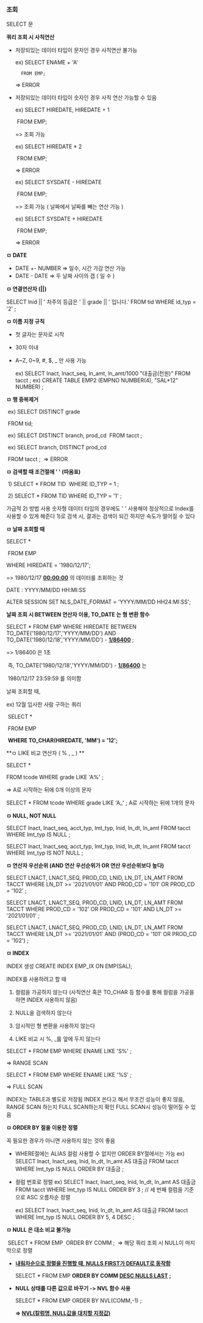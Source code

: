 ### 조회

SELECT 문

**쿼리 조회 시 사칙연산**

- 저장되있는 데이터 타입이 문자인 경우 사칙연산 불가능

  ex) SELECT ENAME + 'A'

    	FROM EMP;

  => ERROR



- 저장되있는 데이터 타입이 숫자인 경우 사칙 연산 가능할 수 있음

  ex) SELECT HIREDATE, HIREDATE + 1

  ​		FROM EMP;

  => 조회 가능

  ex) SELECT HIREDATE * 2

  ​		FROM EMP;

  => ERROR

  ex) SELECT SYSDATE - HIREDATE

  ​		FROM EMP;

  => 조회 가능 ( 날짜에서 날짜를 빼는 연산 가능 )

  ex) SELECT SYSDATE + HIREDATE

  ​		FROM EMP;

  => ERROR



**ㅁ** **DATE**

- DATE +- NUMBER   =>  일수, 시간 가감 연산 가능
- DATE - DATE            =>  두 날짜 사이의 갭 ( 일 수 )



**ㅁ 연결연산자 (||)**

SELECT lnid || ' 차주의 등급은 ' || grade || ' 입니다.'
FROM   tid 
WHERE id_typ = '2' ;



**ㅁ 이름 지정 규칙**

- 첫 글자는 문자로 시작

- 30자 이내 

- A~Z, 0~9, #, $, _ 만 사용 가능

  ex) SELECT lnact, lnact_seq, ln_amt, ln_amt/1000 "대출금(천원)"
    FROM tacct ; 
  ex) CREATE TABLE EMP2 
  (EMPNO    NUMBER(4),
   "SAL*12"   NUMBER) ;



**ㅁ 행 중복제거**

​	ex) SELECT DISTINCT grade

​			FROM tid;

​	ex) SELECT DISTINCT branch, prod_cd
​			FROM tacct ;

​	ex) SELECT branch, DISTINCT prod_cd  

​			FROM tacct ;
​			=> ERROR 	



**ㅁ 검색할 때 조건절에 ' ' (따옴표)**

​	1) SELECT * 
  		FROM TID 
​		WHERE ID_TYP = 1 ; 

​	2) SELECT * 
  		FROM TID 
 	  WHERE ID_TYP = '1' ;  

가급적 2) 방법 사용
숫자형 데이터 타입의 경우에도 ' ' 사용해야 정상적으로 Index를 사용할 수 있게 해준다
1)로 검색 시, 결과는 검색이 되긴 하지만 속도가 떨어질 수 있다



**ㅁ 날짜 조회할 때**

 SELECT *

​	FROM EMP

WHERE HIREDATE = '1980/12/17';

=> 1980/12/17 **<u>00:00:00</u>** 의 데이터를 조회하는 것

DATE : YYYY/MM/DD HH:MI:SS



ALTER SESSION SET NLS_DATE_FORMAT = 'YYYY/MM/DD HH24:MI:SS';



**날짜 조회 시 BETWEEN 연산자 이용, TO_DATE 는 형 변환 함수**

SELECT * 
  FROM EMP 
 WHERE HIREDATE BETWEEN TO_DATE('1980/12/17','YYYY/MM/DD')
                    AND TO_DATE('1980/12/18','YYYY/MM/DD') - **<u>1/86400</u>** ; 

=> 1/86400 은 1초 

​	즉, TO_DATE('1980/12/18','YYYY/MM/DD') - **<u>1/86400</u>** 는

​		1980/12/17 23:59:59 를 의미함



날짜 조회할 때, 

ex) 12월 입사한 사람 구하는 쿼리

​	  SELECT *

​		FROM EMP

​	 **WHERE TO_CHAR(HIREDATE, 'MM') = '12';**



**ㅁ LIKE 비교 연산자 ( % , _ ) **

SELECT *

FROM tcode
WHERE grade LIKE 'A%' ;

=> A로 시작하는 뒤에 0개 이상의 문자



SELECT * 
FROM tcode 
WHERE grade LIKE 'A_' ;
A로 시작하는 뒤에 1개의 문자



**ㅁ NULL, NOT NULL**

SELECT lnact, lnact_seq, acct_typ, lmt_typ, lnid, ln_dt, ln_amt 
FROM tacct
WHERE lmt_typ IS NULL ;

SELECT lnact, lnact_seq, acct_typ, lmt_typ, lnid, ln_dt, ln_amt 
FROM tacct
WHERE lmt_typ IS NOT NULL ;



**ㅁ 연산자 우선순위 (AND 연산 우선순위가 OR 연산 우선순위보다 높다)**

SELECT LNACT, LNACT_SEQ, PROD_CD, LNID, LN_DT, LN_AMT 
  FROM TACCT 
 WHERE LN_DT >= '2021/01/01' 
   AND PROD_CD = '101'
    OR PROD_CD = '102' ;

SELECT LNACT, LNACT_SEQ, PROD_CD, LNID, LN_DT, LN_AMT 
  FROM TACCT 
 WHERE PROD_CD = '102'
    OR PROD_CD = '101'
   AND LN_DT >= '2021/01/01' ;

SELECT LNACT, LNACT_SEQ, PROD_CD, LNID, LN_DT, LN_AMT
  FROM TACCT 
 WHERE LN_DT >= '2021/01/01' 
   AND (PROD_CD = '101'
    OR PROD_CD = '102') ;



**ㅁ INDEX**

INDEX 생성
CREATE INDEX EMP_IX ON EMP(SAL);

INDEX를 사용하려고 할 때
1. 컬럼을 가공하지 않는다
(사칙연산 혹은 TO_CHAR 등 함수를 통해 컬럼을 가공을 하면 INDEX 사용하지 않음)

2. NULL을 검색하지 않는다

3. 암시적인 형 변환을 사용하지 않는다

4. LIKE 비교 시 %, _를 앞에 두지 않는다 



SELECT * 
  FROM EMP 
 WHERE ENAME LIKE 'S%' ; 

=> RANGE SCAN

SELECT * 
  FROM EMP 
 WHERE ENAME LIKE '%S' ; 

=> FULL SCAN

INDEX는 TABLE과 별도로 저장됨
INDEX 쓴다고 해서 무조건 성능이 좋지 않음, RANGE SCAN 하는지 FULL SCAN하는지 확인
FULL SCAN시 성능이 떨어질 수 있음



**ㅁ ORDER BY 절을 이용한 정렬**

꼭 필요한 경우가 아니면 사용하지 않는 것이 좋음

- WHERE절에는 ALIAS 컬럼 사용할 수 없지만 ORDER BY절에서는 가능
  ex) SELECT lnact, lnact_seq, lnid, ln_dt, ln_amt AS 대출금
  		FROM tacct
  	 WHERE lmt_typ IS NULL 
       ORDER BY 대출금 ;

- 컬럼 번호로 정렬
  ex) SELECT lnact, lnact_seq, lnid, ln_dt, ln_amt AS 대출금
          FROM tacct
        WHERE lmt_typ IS NULL 
        ORDER BY 3 ;         // 세 번째 컬럼을 기준으로 ASC 오름차순 정렬

  ex) SELECT lnact, lnact_seq, lnid, ln_dt, ln_amt AS 대출금
         FROM tacct
       WHERE lmt_typ IS NULL 
       ORDER BY 5, 4 DESC ;



**ㅁ NULL 은 대소 비교 불가능**

​	SELECT * 
  	FROM EMP 
​	ORDER BY COMM ; 
​	=> 해당 쿼리 조회 시 NULL이 마지막으로 정렬

- **<u>내림차순으로 정렬을 진행할 때, NULLS FIRST가 DEFAULT로 동작함</u>**

  SELECT * 
    FROM EMP 
  **ORDER BY COMM <u>DESC NULLS LAST</u> ;** 



- **NULL 상태를 다른 값으로 바꾸기 -> NVL 함수 사용**

  SELECT * 
    FROM EMP 
  ORDER BY NVL(COMM,-1)  ; 

  **=> <u>NVL(칼럼명, NULL값을 대치할 지정값)</u>**



